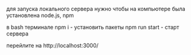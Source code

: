для запуска локального сервера нужно чтобы на компьютере была установлена node.js, npm



в bash терминале
npm i - установить пакеты
npm run start -  старт сервера

перейлите на http://localhost:3000/